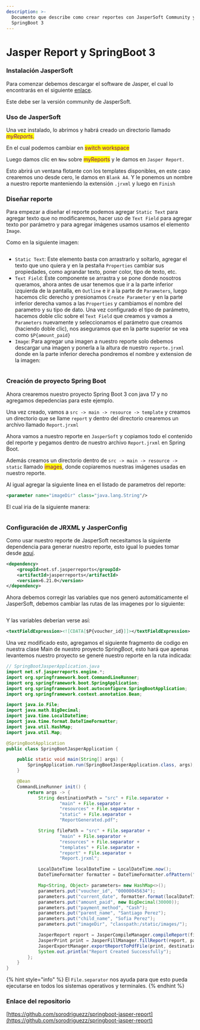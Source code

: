 ```yaml
---
description: >-
  Documento que describe como crear reportes con JasperSoft Community y
  SpringBoot 3
---
```


# Jasper Report y SpringBoot 3

### Instalación JasperSoft

Para comenzar debemos descargar el software de Jasper, el cual lo encontrarás en el siguiente [enlace](https://community.jaspersoft.com/).

Este debe ser la versión community de JasperSoft.

### Uso de JasperSoft

Una vez instalado, lo abrimos y habrá creado un directorio llamado _<mark style="color:purple;">myReports.</mark>_

En el cual podemos cambiar en <mark style="color:purple;">switch workspace</mark>

Luego damos clic en `New` sobre <mark style="color:purple;">myReports</mark> y le damos en `Jasper Report.`

Esto abrirá un ventana flotante con los templates disponibles, en este caso crearemos uno desde cero, le damos en `Blank A4`. Y le ponemos un nombre a nuestro reporte manteniendo la extensión `.jrxml` y luego en `Finish`

### Diseñar reporte

Para empezar a diseñar el reporte podemos agregar `Static Text` para agregar texto que no modificaremos, hacer uso de `Text Field` para agregar texto por parámetro y para agregar imágenes usamos usamos el elemento `Image`.

Como en la siguiente imagen:

<figure><img src="../.gitbook/assets/image (9).png" alt=""><figcaption></figcaption></figure>

* `Static Text`: Este elemento basta con arrastrarlo y soltarlo, agregar el texto que uno quiera y en la pestaña `Properties` cambiar sus propiedades, como agrandar texto, poner color, tipo de texto, etc.
* `Text Field`: Este componente se arrastra y se pone donde nosotros queramos, ahora antes de usar tenemos que ir a la parte inferior izquierda de la pantalla, en `Outline` e ir a la parte de `Parameters`, luego hacemos clic derecho y presionamos `Create Parameter` y en la parte inferior derecha vamos a las `Properties` y cambiamos el nombre del parametro y su tipo de dato. Una vez configurado el tipo de parámetro, hacemos doble clic sobre el `Text Field` que creamos y vamos a `Parameters` nuevamente y seleccionamos el parámetro que creamos (haciendo doble clic), nos aseguramos que en la parte superior se vea como `$P{amount_paid}`
* `Image`: Para agregar una imagen a nuestro reporte solo debemos descargar una imagen y ponerla a la altura de nuestro `reporte.jrxml` donde en la parte inferior derecha pondremos el nombre y extension de la imagen:

<figure><img src="../.gitbook/assets/image (10).png" alt=""><figcaption></figcaption></figure>

### Creación de proyecto Spring Boot

Ahora crearemos nuestro proyecto Spring Boot 3 con java 17 y no agregamos depedencias para este ejemplo.

Una vez creado, vamos a `src -> main -> resource -> template` y creamos un directorio que se llame `report` y dentro del directorio crearemos un archivo llamado `Report.jrxml`

Ahora vamos a nuestro reporte en `JasperSoft` y copiamos todo el contenido del reporte y pegamos dentro de nuestro archivo `Report.jrxml` en Spring Boot.

Además creamos un directorio dentro de `src -> main -> resource -> static` llamado <mark style="color:purple;">images</mark>, donde copiaremos nuestras imágenes usadas en nuestro reporte.

Al igual agregar la siguiente linea en el listado de parametros del reporte:

```xml
<parameter name="imageDir" class="java.lang.String"/>
```

El cual iria de la siguiente manera:

<figure><img src="../.gitbook/assets/image (11).png" alt=""><figcaption></figcaption></figure>

### Configuración de JRXML y JasperConfig

Como usar nuestro reporte de JasperSoft necesitamos la siguiente dependencia para generar nuestro reporte, esto igual lo puedes tomar desde [aquí](https://mvnrepository.com/artifact/net.sf.jasperreports/jasperreports).

```xml
<dependency>
    <groupId>net.sf.jasperreports</groupId>
    <artifactId>jasperreports</artifactId>
    <version>6.21.0</version>
</dependency>
```

Ahora debemos corregir las variables que nos generó automáticamente el JasperSoft, debemos cambiar las rutas de las imagenes por lo siguiente:

<figure><img src="../.gitbook/assets/image (12).png" alt=""><figcaption></figcaption></figure>

Y las variables deberian verse así:

```xml
<textFieldExpression><![CDATA[$P{voucher_id}]]></textFieldExpression>
```



Una vez modificado esto, agregamos el siguiente fragmento de codigo en nuestra clase Main de nuestro proyecto SpringBoot, esto hará que apenas levantemos nuestro proyecto se generé nuestro reporte en la ruta indicada:

```java
// SpringBootJasperApplication.java
import net.sf.jasperreports.engine.*;
import org.springframework.boot.CommandLineRunner;
import org.springframework.boot.SpringApplication;
import org.springframework.boot.autoconfigure.SpringBootApplication;
import org.springframework.context.annotation.Bean;

import java.io.File;
import java.math.BigDecimal;
import java.time.LocalDateTime;
import java.time.format.DateTimeFormatter;
import java.util.HashMap;
import java.util.Map;

@SpringBootApplication
public class SpringBootJasperApplication {

    public static void main(String[] args) {
        SpringApplication.run(SpringBootJasperApplication.class, args);
    }

    @Bean
    CommandLineRunner init() {
        return args -> {
            String destinationPath = "src" + File.separator +
                    "main" + File.separator +
                    "resources" + File.separator +
                    "static" + File.separator +
                    "ReportGenerated.pdf";

            String filePath = "src" + File.separator +
                    "main" + File.separator +
                    "resources" + File.separator +
                    "templates" + File.separator +
                    "report" + File.separator +
                    "Report.jrxml";

            LocalDateTime localDateTime = LocalDateTime.now();
            DateTimeFormatter formatter = DateTimeFormatter.ofPattern("dd-MM-yyyy HH:mm:ss");

            Map<String, Object> parameters= new HashMap<>();
            parameters.put("voucher_id", "00000045634");
            parameters.put("current_date", formatter.format(localDateTime));
            parameters.put("amount_paid", new BigDecimal(30000));
            parameters.put("payment_method", "Cash");
            parameters.put("parent_name", "Santiago Perez");
            parameters.put("child_name", "Sofia Perez");
            parameters.put("imageDir", "classpath:/static/images/");

            JasperReport report = JasperCompileManager.compileReport(filePath);
            JasperPrint print = JasperFillManager.fillReport(report, parameters, new JREmptyDataSource());
            JasperExportManager.exportReportToPdfFile(print, destinationPath);
            System.out.println("Report Created Successfully");
        };
    }
}
```



{% hint style="info" %}
El `File.separator` nos ayuda para que esto pueda ejecutarse en todos los sistemas operativos y terminales.
{% endhint %}



### Enlace del repositorio

[https://github.com/sorodriguezz/springboot-jasper-report](https://github.com/sorodriguezz/springboot-jasper-report)
